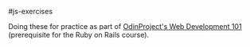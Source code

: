 #js-exercises

Doing these for practice as part of [OdinProject's Web Development 101](https://www.theodinproject.com/courses/web-development-101) (prerequisite for the Ruby on Rails course).
